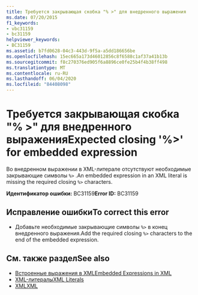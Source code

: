 ```yaml
---
title: Требуется закрывающая скобка "% >" для внедренного выражения
ms.date: 07/20/2015
f1_keywords:
- vbc31159
- bc31159
helpviewer_keywords:
- BC31159
ms.assetid: b7fd0628-04c3-443d-9f5a-a5dd186656be
ms.openlocfilehash: 15ec665a173d46012856c8f6588c1af37a41b13b
ms.sourcegitcommit: f8c270376ed905f6a8896ce0fe25b4f4b38ff498
ms.translationtype: MT
ms.contentlocale: ru-RU
ms.lasthandoff: 06/04/2020
ms.locfileid: "84408098"
---
```

# <a name="expected-closing--for-embedded-expression"></a><span data-ttu-id="28f7c-102">Требуется закрывающая скобка "% >" для внедренного выражения</span><span class="sxs-lookup"><span data-stu-id="28f7c-102">Expected closing '%>' for embedded expression</span></span>
<span data-ttu-id="28f7c-103">Во внедренном выражении в XML-литерале отсутствуют необходимые закрывающие символы `%>` .</span><span class="sxs-lookup"><span data-stu-id="28f7c-103">An embedded expression in an XML literal is missing the required closing `%>` characters.</span></span>  
  
 <span data-ttu-id="28f7c-104">**Идентификатор ошибки:** BC31159</span><span class="sxs-lookup"><span data-stu-id="28f7c-104">**Error ID:** BC31159</span></span>  
  
## <a name="to-correct-this-error"></a><span data-ttu-id="28f7c-105">Исправление ошибки</span><span class="sxs-lookup"><span data-stu-id="28f7c-105">To correct this error</span></span>  
  
- <span data-ttu-id="28f7c-106">Добавьте необходимые закрывающие символы `%>` в конец внедренного выражения.</span><span class="sxs-lookup"><span data-stu-id="28f7c-106">Add the required closing `%>` characters to the end of the embedded expression.</span></span>  
  
## <a name="see-also"></a><span data-ttu-id="28f7c-107">См. также раздел</span><span class="sxs-lookup"><span data-stu-id="28f7c-107">See also</span></span>

- [<span data-ttu-id="28f7c-108">Встроенные выражения в XML</span><span class="sxs-lookup"><span data-stu-id="28f7c-108">Embedded Expressions in XML</span></span>](../programming-guide/language-features/xml/embedded-expressions-in-xml.md)
- [<span data-ttu-id="28f7c-109">XML-литералы</span><span class="sxs-lookup"><span data-stu-id="28f7c-109">XML Literals</span></span>](../language-reference/xml-literals/index.md)
- [<span data-ttu-id="28f7c-110">XML</span><span class="sxs-lookup"><span data-stu-id="28f7c-110">XML</span></span>](../programming-guide/language-features/xml/index.md)
